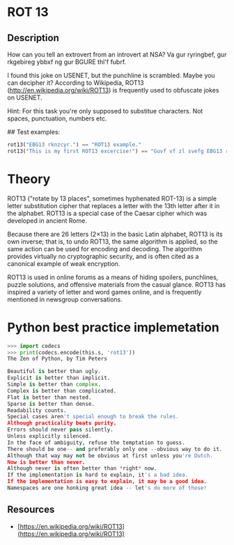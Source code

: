 # ROT 13

## Description
How can you tell an extrovert from an introvert at NSA? Va gur ryringbef, gur rkgebireg ybbxf ng gur BGURE thl'f fubrf.

I found this joke on USENET, but the punchline is scrambled. Maybe you can decipher it? According to Wikipedia,
ROT13 (http://en.wikipedia.org/wiki/ROT13) is frequently used to obfuscate jokes on USENET.

Hint: For this task you're only supposed to substitue characters. Not spaces, punctuation, numbers etc.

## Test examples:
```python
rot13("EBG13 rknzcyr.") == "ROT13 example."
rot13("This is my first ROT13 excercise!") == "Guvf vf zl svefg EBG13 rkprepvfr!"
```

# Theory

ROT13 ("rotate by 13 places", sometimes hyphenated ROT-13) is a simple letter substitution cipher that replaces a 
letter with the 13th letter after it in the alphabet. ROT13 is a special case of the Caesar cipher which was developed 
in ancient Rome.

Because there are 26 letters (2×13) in the basic Latin alphabet, ROT13 is its own inverse; that is, to undo ROT13, 
the same algorithm is applied, so the same action can be used for encoding and decoding. The algorithm provides 
virtually no cryptographic security, and is often cited as a canonical example of weak encryption.

ROT13 is used in online forums as a means of hiding spoilers, punchlines, puzzle solutions, and offensive materials 
from the casual glance. ROT13 has inspired a variety of letter and word games online, and is frequently mentioned in 
newsgroup conversations.

# Python best practice implemetation
```python
>>> import codecs
>>> print(codecs.encode(this.s, 'rot13'))
The Zen of Python, by Tim Peters

Beautiful is better than ugly.
Explicit is better than implicit.
Simple is better than complex.
Complex is better than complicated.
Flat is better than nested.
Sparse is better than dense.
Readability counts.
Special cases aren't special enough to break the rules.
Although practicality beats purity.
Errors should never pass silently.
Unless explicitly silenced.
In the face of ambiguity, refuse the temptation to guess.
There should be one-- and preferably only one --obvious way to do it.
Although that way may not be obvious at first unless you're Dutch.
Now is better than never.
Although never is often better than *right* now.
If the implementation is hard to explain, it's a bad idea.
If the implementation is easy to explain, it may be a good idea.
Namespaces are one honking great idea -- let's do more of those!
```

## Resources
* [https://en.wikipedia.org/wiki/ROT13](https://en.wikipedia.org/wiki/ROT13)
